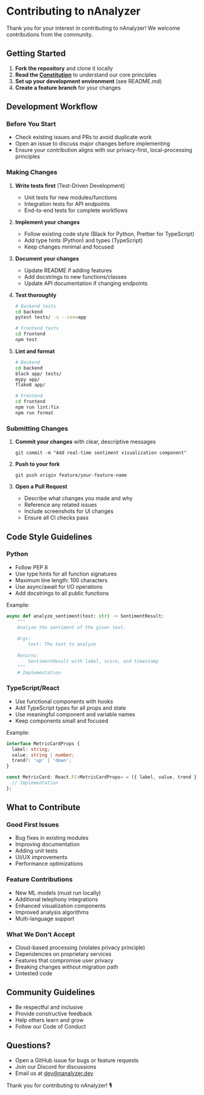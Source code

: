 # Contributing to nAnalyzer

Thank you for your interest in contributing to nAnalyzer! We welcome contributions from the community.

## Getting Started

1. **Fork the repository** and clone it locally
2. **Read the [Constitution](.specify/memory/constitution.md)** to understand our core principles
3. **Set up your development environment** (see README.md)
4. **Create a feature branch** for your changes

## Development Workflow

### Before You Start

- Check existing issues and PRs to avoid duplicate work
- Open an issue to discuss major changes before implementing
- Ensure your contribution aligns with our privacy-first, local-processing principles

### Making Changes

1. **Write tests first** (Test-Driven Development)
   - Unit tests for new modules/functions
   - Integration tests for API endpoints
   - End-to-end tests for complete workflows

2. **Implement your changes**
   - Follow existing code style (Black for Python, Prettier for TypeScript)
   - Add type hints (Python) and types (TypeScript)
   - Keep changes minimal and focused

3. **Document your changes**
   - Update README if adding features
   - Add docstrings to new functions/classes
   - Update API documentation if changing endpoints

4. **Test thoroughly**
   ```bash
   # Backend tests
   cd backend
   pytest tests/ -v --cov=app
   
   # Frontend tests
   cd frontend
   npm test
   ```

5. **Lint and format**
   ```bash
   # Backend
   cd backend
   black app/ tests/
   mypy app/
   flake8 app/
   
   # Frontend
   cd frontend
   npm run lint:fix
   npm run format
   ```

### Submitting Changes

1. **Commit your changes** with clear, descriptive messages
   ```
   git commit -m "Add real-time sentiment visualization component"
   ```

2. **Push to your fork**
   ```
   git push origin feature/your-feature-name
   ```

3. **Open a Pull Request**
   - Describe what changes you made and why
   - Reference any related issues
   - Include screenshots for UI changes
   - Ensure all CI checks pass

## Code Style Guidelines

### Python

- Follow PEP 8
- Use type hints for all function signatures
- Maximum line length: 100 characters
- Use async/await for I/O operations
- Add docstrings to all public functions

Example:
```python
async def analyze_sentiment(text: str) -> SentimentResult:
    """
    Analyze the sentiment of the given text.
    
    Args:
        text: The text to analyze
        
    Returns:
        SentimentResult with label, score, and timestamp
    """
    # Implementation
```

### TypeScript/React

- Use functional components with hooks
- Add TypeScript types for all props and state
- Use meaningful component and variable names
- Keep components small and focused

Example:
```typescript
interface MetricCardProps {
  label: string;
  value: string | number;
  trend?: 'up' | 'down';
}

const MetricCard: React.FC<MetricCardProps> = ({ label, value, trend }) => {
  // Implementation
};
```

## What to Contribute

### Good First Issues

- Bug fixes in existing modules
- Improving documentation
- Adding unit tests
- UI/UX improvements
- Performance optimizations

### Feature Contributions

- New ML models (must run locally)
- Additional telephony integrations
- Enhanced visualization components
- Improved analysis algorithms
- Multi-language support

### What We Don't Accept

- Cloud-based processing (violates privacy principle)
- Dependencies on proprietary services
- Features that compromise user privacy
- Breaking changes without migration path
- Untested code

## Community Guidelines

- Be respectful and inclusive
- Provide constructive feedback
- Help others learn and grow
- Follow our Code of Conduct

## Questions?

- Open a GitHub issue for bugs or feature requests
- Join our Discord for discussions
- Email us at dev@nanalyzer.dev

Thank you for contributing to nAnalyzer! 🎙️
